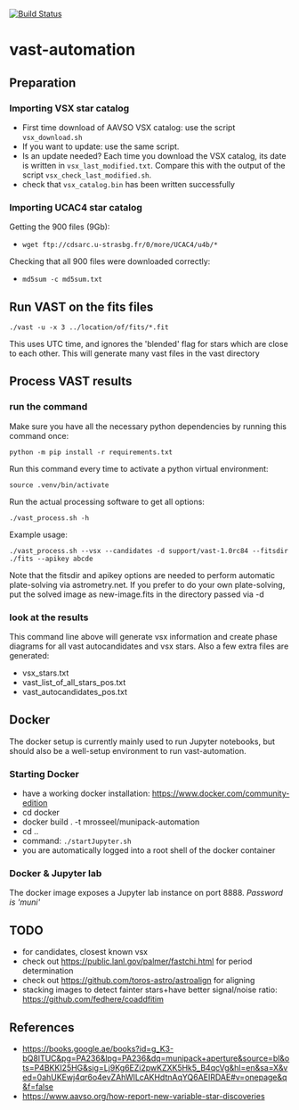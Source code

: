 [![Build Status](https://travis-ci.com/mrosseel/vast-automation.svg?branch=master)](https://travis-ci.com/mrosseel/vast-automation)

# vast-automation

## Preparation

### Importing VSX star catalog

* First time download of AAVSO VSX catalog: use the script `vsx_download.sh`
* If you want to update: use the same script. 
* Is an update needed? Each time you download the VSX catalog, its date is written in `vsx_last_modified.txt`.
Compare this with the output of the script `vsx_check_last_modified.sh`.
* check that `vsx_catalog.bin` has been written successfully

### Importing UCAC4 star catalog

Getting the 900 files (9Gb):
- `wget ftp://cdsarc.u-strasbg.fr/0/more/UCAC4/u4b/*`

Checking that all 900 files were downloaded correctly:
- `md5sum -c md5sum.txt`

## Run VAST on the fits files

`./vast -u -x 3 ../location/of/fits/*.fit`

This uses UTC time, and ignores the 'blended' flag for stars which are close to each other.
This will generate many vast files in the vast directory

## Process VAST results

### run the command

Make sure you have all the necessary python dependencies by running this command once:

`python -m pip install -r requirements.txt`

Run this command every time to activate a python virtual environment:

`source .venv/bin/activate`

Run the actual processing software to get all options:

`./vast_process.sh -h`

Example usage:

`./vast_process.sh --vsx --candidates -d support/vast-1.0rc84 --fitsdir ./fits --apikey abcde`

Note that the fitsdir and apikey options are needed to perform automatic plate-solving via 
astrometry.net. If you prefer to do your own plate-solving, put the solved image as new-image.fits
in the directory passed via -d

### look at the results

This command line above will generate vsx information and create phase diagrams for 
all vast autocandidates and vsx stars.
Also a few extra files are generated:

* vsx_stars.txt
* vast_list_of_all_stars_pos.txt
* vast_autocandidates_pos.txt

## Docker

The docker setup is currently mainly used to run Jupyter notebooks, but should also
be a well-setup environment to run vast-automation.

### Starting Docker

* have a working docker installation: https://www.docker.com/community-edition
* cd docker
* docker build . -t mrosseel/munipack-automation
* cd ..
* command: `./startJupyter.sh`
* you are automatically logged into a root shell of the docker container

### Docker & Jupyter lab

The docker image exposes a Jupyter lab instance on port 8888.
_Password is 'muni'_

## TODO

- for candidates, closest known vsx
- check out https://public.lanl.gov/palmer/fastchi.html for period determination
- check out https://github.com/toros-astro/astroalign for aligning
- stacking images to detect fainter stars+have better signal/noise ratio: https://github.com/fedhere/coaddfitim

## References

* https://books.google.ae/books?id=g_K3-bQ8lTUC&pg=PA236&lpg=PA236&dq=munipack+aperture&source=bl&ots=P4BKKI25HG&sig=Lj9Kg6EZi2pwKZXK5Hk5_B4qcVg&hl=en&sa=X&ved=0ahUKEwj4qr6o4evZAhWILcAKHdtnAqYQ6AEIRDAE#v=onepage&q&f=false
* https://www.aavso.org/how-report-new-variable-star-discoveries
